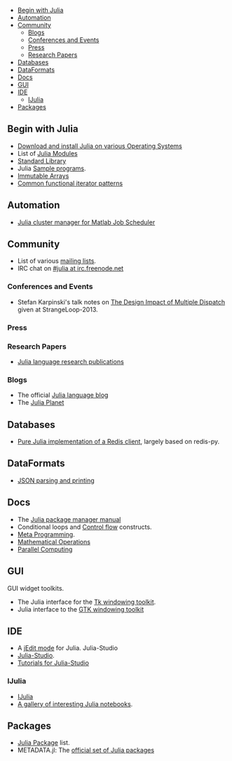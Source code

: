 
* [Begin with Julia](#begin-with-julia)
* [Automation](#automation)
* [Community](#community)
    * [Blogs](#blogs)
    * [Conferences and Events](#conferences-and-events)
    * [Press](#press)
    * [Research Papers](#research-papers)
* [Databases](#databases)
* [DataFormats](#dataformats)
* [Docs](#docs)
* [GUI](#gui)
* [IDE](#ide)
    * [IJulia](#ijulia)
* [Packages](#packages)


## Begin with Julia
* [Download and install Julia on various Operating Systems](http://julialang.org/downloads/)
* List of [Julia Modules](http://docs.julialang.org/en/latest/manual/modules/)
* [Standard Library](http://docs.julialang.org/en/latest/stdlib/)
* Julia [Sample programs](https://github.com/JuliaLang/julia/tree/master/examples).
* [Immutable Arrays](https://github.com/twadleigh/ImmutableArrays.jl)
* [Common functional iterator patterns](https://github.com/JuliaLang/Iterators.jl)


## Automation
* [Julia cluster manager for Matlab Job Scheduler](https://github.com/simonster/MatlabCluster.jl)


## Community
* List of various [mailing lists](http://julialang.org/community/).
* IRC chat on [#julia at irc.freenode.net](http://webchat.freenode.net/?channels=julia)

### Conferences and Events
* Stefan Karpinski's talk notes on [The Design Impact of Multiple Dispatch](http://nbviewer.ipython.org/b8fe9dbb36c1427b9f22) given at StrangeLoop-2013.

### Press

### Research Papers
* [Julia language research publications](http://julialang.org/publications/)


### Blogs
* The official [Julia language blog](http://julialang.org/blog/)
* The [Julia Planet](http://juliablogs.com/)


## Databases
* [Pure Julia implementation of a Redis client](https://github.com/msainz/Redis.jl), largely based on redis-py.


## DataFormats
* [JSON parsing and printing](https://github.com/JuliaLang/JSON.jl)


## Docs
* The [Julia package manager manual](http://docs.julialang.org/en/latest/manual/packages/)
* Conditional loops and [Control flow](http://docs.julialang.org/en/latest/manual/control-flow/) constructs.
* [Meta Programming](http://docs.julialang.org/en/latest/manual/metaprogramming/).
* [Mathematical Operations](http://docs.julialang.org/en/latest/manual/mathematical-operations/)
* [Parallel Computing](http://docs.julialang.org/en/latest/manual/parallel-computing/)



## GUI
GUI widget toolkits.
* The Julia interface for the [Tk windowing toolkit](https://github.com/JuliaLang/Tk.jl).
* Julia interface to the [GTK windowing toolkit](https://github.com/JuliaLang/Gtk.jl)



## IDE
* A [jEdit mode](https://github.com/tuckerkevin/jedit-julia) for Julia.
Julia-Studio
* [Julia-Studio](http://forio.com/products/julia-studio/).
* [Tutorials for Julia-Studio](https://github.com/forio/julia-tutorials)

### IJulia
* [IJulia](https://github.com/JuliaLang/IJulia.jl)
* [A gallery of interesting Julia notebooks](https://github.com/ipython/ipython/wiki/A-gallery-of-interesting-IPython-Notebooks#julia-notebooks).


## Packages
* [Julia Package](http://docs.julialang.org/en/latest/packages/packagelist/) list.
* METADATA.jl: The [official set of Julia packages](https://github.com/JuliaLang/METADATA.jl)




